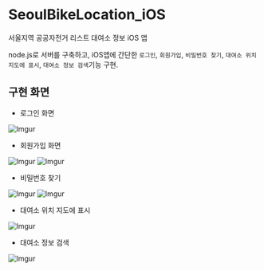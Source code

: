 # SeoulBikeLocation_iOS

서울지역 공공자전거 리스트 대여소 정보 iOS 앱


node.js로 서버를 구축하고,
iOS앱에 간단한 `로그인`, `회원가입`, `비밀번호 찾기`, `대여소 위치 지도에 표시`, `대여소 정보 검색`기능 구현.

## 구현 화면

* 로그인 화면

![Imgur](https://i.imgur.com/vUV8NSL.png?1)

* 회원가입 화면

![Imgur](https://i.imgur.com/54UJCZl.png)
![Imgur](https://i.imgur.com/fN0DgYK.png)

* 비밀번호 찾기

![Imgur](https://i.imgur.com/53O1Lc8.png)
![Imgur](https://i.imgur.com/5uN7fAy.png)

* 대여소 위치 지도에 표시

![Imgur](https://i.imgur.com/cP59Iew.png)

* 대여소 정보 검색

![Imgur](https://i.imgur.com/RW2HbmQ.png)
